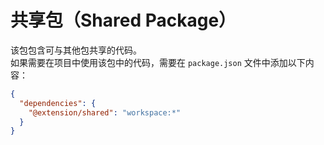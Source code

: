 # 共享包（Shared Package）

该包包含可与其他包共享的代码。  
如果需要在项目中使用该包中的代码，需要在 `package.json` 文件中添加以下内容：

```json
{
  "dependencies": {
    "@extension/shared": "workspace:*"
  }
}
```